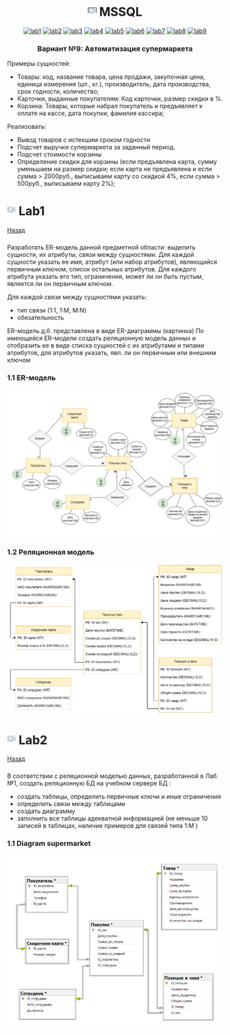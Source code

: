 <h1 name="content" align="center"><a href=""><img src="https://github.com/user-attachments/assets/e080adec-6af7-4bd2-b232-d43cb37024ac" width="20" height="20"/></a> MSSQL</h1>

<p align="center">
  <a href="#-lab1"><img alt="lab1" src="https://img.shields.io/badge/Lab1-blue"></a> 
  <a href="#-lab2"><img alt="lab2" src="https://img.shields.io/badge/Lab2-red"></a>
  <a href="#-lab3"><img alt="lab3" src="https://img.shields.io/badge/Lab3-green"></a>
  <a href="#-lab4"><img alt="lab4" src="https://img.shields.io/badge/Lab4-yellow"></a>
  <a href="#-lab5"><img alt="lab5" src="https://img.shields.io/badge/Lab5-gray"></a>
  <a href="#-lab6"><img alt="lab6" src="https://img.shields.io/badge/Lab6-orange"></a> 
  <a href="#-lab7"><img alt="lab7" src="https://img.shields.io/badge/Lab7-brown"></a>
  <a href="#-lab8"><img alt="lab8" src="https://img.shields.io/badge/Lab8-purple"></a>
  <a href="#-lab9"><img alt="lab9" src="https://img.shields.io/badge/Lab9-violet"></a> 
</p>

<h3 align="center">
  <a href="#client"></a>
Вариант №9: Автоматизация супермаркета
</h3>

Примеры сущностей:
- Товары: код, название товара, цена продажи, закупочная цена, единица измерения (шт., кг.), производитель, дата производства, срок годности, количество;
- Карточки, выданные покупателям: Код карточки, размер скидки в %.
- Корзина: Товары, которые набрал покупатель и предъявляет к оплате на кассе, дата покупки, фамилия кассира;


Реализовать:
- Вывод товаров с истекшим сроком годности
- Подсчет выручки супермаркета за заданный период.
- Подсчет стоимости корзины
- Определение скидки для корзины (если предъявлена карта, сумму уменьшаем на размер скидки; если карта не предъявлена и если сумма > 2000руб., выписываем карту со скидкой 4%, если сумма > 500руб., выписываем карту 2%);


# <img src="https://github.com/user-attachments/assets/e080adec-6af7-4bd2-b232-d43cb37024ac" width="20" height="20"/> Lab1
[Назад](#content)
<h3 align="left">
  <a href="#client"></a>
</h3>
Разработать ER-модель данной предметной области: выделить сущности, их атрибуты, связи между сущностями. 
Для каждой сущности указать ее имя, атрибут (или набор атрибутов), являющийся первичным ключом, список остальных атрибутов.
Для каждого атрибута указать его тип, ограничения, может ли он быть пустым, является ли он первичным ключом.

Для каждой связи между сущностями указать: 
- тип связи (1:1, 1:M, M:N)
- обязательность

ER-модель д.б. представлена в виде ER-диаграммы (картинка)
По имеющейся ER-модели создать реляционную модель данных и отобразить ее в виде списка сущностей с их атрибутами и типами атрибутов,  для атрибутов указать, явл. ли он первичным или внешним ключом 

<h3 align="left">
  <a href="#client"></a>
1.1 ER-модель
  
![image](https://github.com/Ksunchiks/Lab_databases/blob/main/Lab%201/er_model.png)
 
1.2 Реляционная модель

![image](https://github.com/Ksunchiks/Lab_databases/blob/main/Lab%201/реляционная%20модель.png)

# <img src="https://github.com/user-attachments/assets/e080adec-6af7-4bd2-b232-d43cb37024ac" width="20" height="20"/> Lab2
[Назад](#content) 
<h3 align="left"> 
  <a href="#client"></a>
</h3>

В соответствии с реляционной моделью данных, разработанной в Лаб.№1, создать реляционную БД на учебном сервере БД :
- создать таблицы, определить первичные ключи и иные ограничения
- определить связи между таблицами
- создать диаграмму
- заполнить все таблицы адекватной информацией (не меньше 10 записей в таблицах, наличие примеров для связей типа 1:M )

<h3 align="left">
  <a href="#client"></a>
1.1 Diagram supermarket
  
![image](https://github.com/Ksunchiks/Lab_databases/blob/main/Lab%202/diagram_supermarket.png)
